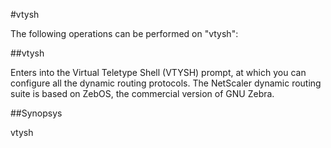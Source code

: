 #vtysh

The following operations can be performed on "vtysh":


##vtysh

Enters into the Virtual Teletype Shell (VTYSH) prompt, at which you can configure all the dynamic routing protocols. The NetScaler dynamic routing suite is based on ZebOS, the commercial version of GNU Zebra.


##Synopsys

vtysh


